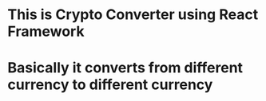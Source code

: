 # This is Crypto Converter using React Framework
# Basically it converts from different currency to different currency

